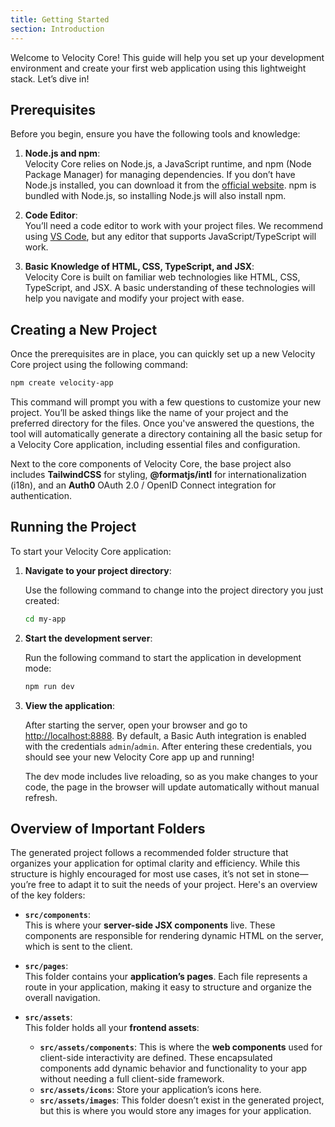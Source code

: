 ```yaml
---
title: Getting Started
section: Introduction
---
```


Welcome to Velocity Core! This guide will help you set up your development environment and create your first web application using this lightweight stack. Let’s dive in!

## Prerequisites

Before you begin, ensure you have the following tools and knowledge:

1. **Node.js and npm**:  
   Velocity Core relies on Node.js, a JavaScript runtime, and npm (Node Package Manager) for managing dependencies. If you don’t have Node.js installed, you can download it from the [official website](https://nodejs.org/). npm is bundled with Node.js, so installing Node.js will also install npm.

2. **Code Editor**:  
   You’ll need a code editor to work with your project files. We recommend using [VS Code](https://code.visualstudio.com/), but any editor that supports JavaScript/TypeScript will work.

3. **Basic Knowledge of HTML, CSS, TypeScript, and JSX**:  
   Velocity Core is built on familiar web technologies like HTML, CSS, TypeScript, and JSX. A basic understanding of these technologies will help you navigate and modify your project with ease.

## Creating a New Project

Once the prerequisites are in place, you can quickly set up a new Velocity Core project using the following command:

```sh
npm create velocity-app
```

This command will prompt you with a few questions to customize your new project. You’ll be asked things like the name of your project and the preferred directory for the files. Once you've answered the questions, the tool will automatically generate a directory containing all the basic setup for a Velocity Core application, including essential files and configuration.

Next to the core components of Velocity Core, the base project also includes **TailwindCSS** for styling, **@formatjs/intl** for internationalization (i18n), and an **Auth0** OAuth 2.0 / OpenID Connect integration for authentication.

## Running the Project

To start your Velocity Core application:

1. **Navigate to your project directory**:

   Use the following command to change into the project directory you just created:

   ```sh
   cd my-app
   ```

2. **Start the development server**:

   Run the following command to start the application in development mode:

   ```sh
   npm run dev
   ```

3. **View the application**:

   After starting the server, open your browser and go to [http://localhost:8888](http://localhost:8888). By default, a Basic Auth integration is enabled with the credentials `admin`/`admin`. After entering these credentials, you should see your new Velocity Core app up and running!

   The dev mode includes live reloading, so as you make changes to your code, the page in the browser will update automatically without manual refresh.

## Overview of Important Folders

The generated project follows a recommended folder structure that organizes your application for optimal clarity and efficiency. While this structure is highly encouraged for most use cases, it’s not set in stone—you’re free to adapt it to suit the needs of your project. Here's an overview of the key folders:

- **`src/components`**:  
  This is where your **server-side JSX components** live. These components are responsible for rendering dynamic HTML on the server, which is sent to the client.

- **`src/pages`**:  
  This folder contains your **application’s pages**. Each file represents a route in your application, making it easy to structure and organize the overall navigation.

- **`src/assets`**:  
  This folder holds all your **frontend assets**:
  - **`src/assets/components`**: This is where the **web components** used for client-side interactivity are defined. These encapsulated components add dynamic behavior and functionality to your app without needing a full client-side framework.
  - **`src/assets/icons`**: Store your application’s icons here.
  - **`src/assets/images`**: This folder doesn’t exist in the generated project, but this is where you would store any images for your application.
